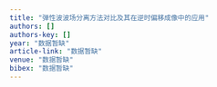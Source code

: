 ```yaml
---
title: "弹性波波场分离方法对比及其在逆时偏移成像中的应用"
authors: []
authors-key: []
year: "数据暂缺"
article-link: "数据暂缺"
venue: "数据暂缺"
bibex: "数据暂缺"
---
```

